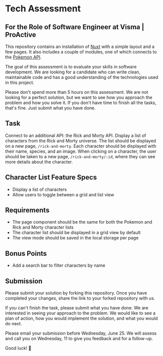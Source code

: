 # Tech Assessment

## For the Role of Software Engineer at Visma | ProActive

This repository contains an installation of [Nuxt](https://nuxt.com/) with a simple layout and a few pages. It also includes a couple of modules, one of which connects to the [Pokemon API](https://pokeapi.co/).

The goal of this assessment is to evaluate your skills in software development. We are looking for a candidate who can write clean, maintainable code and has a good understanding of the technologies used in this project.

Please don't spend more than 5 hours on this assessment. We are not looking for a perfect solution, but we want to see how you approach the problem and how you solve it. If you don't have time to finish all the tasks, that's fine. Just submit what you have done.

## Task

Connect to an additional API: the Rick and Morty API. Display a list of characters from the Rick and Morty universe. The list should be displayed on a new page, `/rick-and-morty`. Each character should be displayed with their name, species, and an image. When clicking on a character, the user should be taken to a new page, `/rick-and-morty/:id`, where they can see more details about the character.

## Character List Feature Specs

- Display a list of characters
- Allow users to toggle between a grid and list view

## Requirements

- The page component should be the same for both the Pokemon and Rick and Morty character lists
- The character list should be displayed in a grid view by default
- The view mode should be saved in the local storage per page

## Bonus Points

- Add a search bar to filter characters by name

## Submission

Please submit your solution by forking this repository. Once you have completed your changes, share the link to your forked repository with us.

If you can't finish the task, please submit what you have done. We are interested in seeing your approach to the problem. We would like to see a plan of action, how you would implement the solution, and what you would do next.

Please email your submission before Wednesday, June 25. We will assess and call you on Wednesday, 11 to give you feedback and for a follow-up.

Good luck! 🚀
